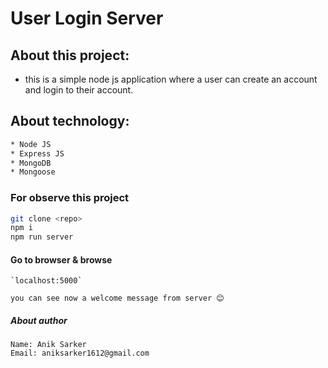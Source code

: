 # User Login Server

## About this project:

* this is a simple node js application where a user can create an account and login to their account.

## About technology:
``` bash
* Node JS
* Express JS
* MongoDB 
* Mongoose
```

### For observe this project 

``` bash
git clone <repo>
npm i
npm run server
```

#### Go to browser & browse

```
`localhost:5000`

you can see now a welcome message from server 😊
```

##### About author 
```
Name: Anik Sarker
Email: aniksarker1612@gmail.com
```
